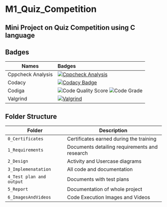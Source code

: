 # M1_Quiz_Competition

## Mini Project on Quiz Competition using C language

## Badges
| Names | Badges |
| ------|:-------|
| Cppcheck Analysis |[![Cppcheck Analysis](https://github.com/abhishekkanap/M1_Quiz_Competition/actions/workflows/cppcheck.yml/badge.svg)](https://github.com/abhishekkanap/M1_Quiz_Competition/actions/workflows/cppcheck.yml)|
| Codacy | [![Codacy Badge](https://app.codacy.com/project/badge/Grade/4373394fe32542a6a1f6a2efa20cff0a)](https://www.codacy.com/gh/abhishekkanap/M1_Quiz_Competition/dashboard?utm_source=github.com&amp;utm_medium=referral&amp;utm_content=abhishekkanap/M1_Quiz_Competition&amp;utm_campaign=Badge_Grade) |
| Codiga | ![Code Quality Score](https://api.codiga.io/project/32558/score/svg)  ![Code Grade](https://api.codiga.io/project/32558/status/svg)|
| Valgrind | [![Valgrind](https://github.com/abhishekkanap/M1_Quiz_Competition/actions/workflows/valgrind_check.yml/badge.svg)](https://github.com/abhishekkanap/M1_Quiz_Competition/actions/workflows/valgrind_check.yml) |




## Folder Structure
Folder                   | Description
-------------------------| -----------------------------------------
`0_Certificates`         | Certificates earned during the training
`1_Requirements`         | Documents detailing requirements and research
`2_Design`               | Activity and Usercase diagrams 
`3_Implemenatation `     | All code and documentation
`4_Test plan and output `| Documents with test plans
`5_Report`               | Documentation of whole project
`6_ImagesAndVideos`      | Code Execution Images and Videos
